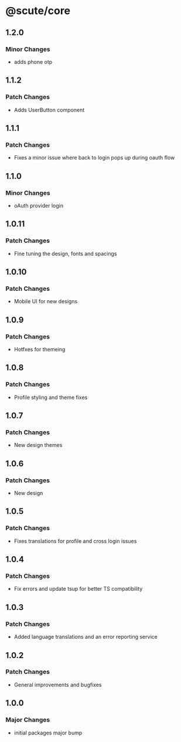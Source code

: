 # @scute/core

## 1.2.0

### Minor Changes

- adds phone otp

## 1.1.2

### Patch Changes

- Adds UserButton component

## 1.1.1

### Patch Changes

- Fixes a minor issue where back to login pops up during oauth flow

## 1.1.0

### Minor Changes

- oAuth provider login

## 1.0.11

### Patch Changes

- Fine tuning the design, fonts and spacings

## 1.0.10

### Patch Changes

- Mobile UI for new designs

## 1.0.9

### Patch Changes

- Hotfxes for themeing

## 1.0.8

### Patch Changes

- Profile styling and theme fixes

## 1.0.7

### Patch Changes

- New design themes

## 1.0.6

### Patch Changes

- New design

## 1.0.5

### Patch Changes

- Fixes translations for profile and cross login issues

## 1.0.4

### Patch Changes

- Fix errors and update tsup for better TS compatibility

## 1.0.3

### Patch Changes

- Added language translations and an error reporting service

## 1.0.2

### Patch Changes

- General improvements and bugfixes

## 1.0.0

### Major Changes

- initial packages major bump
